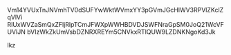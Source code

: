 Vm14YVUxTnJNVmhTV0dSUFYwWktWVmxYY3pGVmJGcHlWV3RPVlZKclZqVlVi
RlUxWVZaSmQxZFljRlpTCmJFWXpWWHBDVDJSWFNraGpSM0JoQ21WcVFUVlJN
bVIzWkZkUmVsbDZNRXREYm5CNVkxRTlQUW9LZDNKNgoKd3Jk

lkz